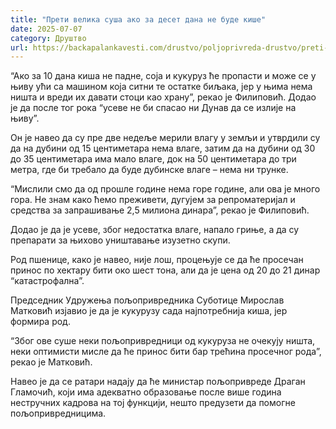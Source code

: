 ```yaml
---
title: "Прети велика суша ако за десет дана не буде кише"
date: 2025-07-07
category: Друштво
url: https://backapalankavesti.com/drustvo/poljoprivreda-drustvo/preti-velika-susa-ako-za-deset-dana-ne-bude-kise/
---
```


“Ако за 10 дана киша не падне, соја и кукуруз ће пропасти и може се у њиву ући са машином која ситни те остатке биљака, јер у њима нема ништа и вреди их давати стоци као храну”, рекао је Филиповић. Додао је да после тог рока “усеве не би спасао ни Дунав да се излије на њиву”.

Он је навео да су пре две недеље мерили влагу у земљи и утврдили су да на дубини од 15 центиметара нема влаге, затим да на дубини од 30 до 35 центиметара има мало влаге, док на 50 центиметара до три метра, где би требало да буде дубинске влаге – нема ни трунке.

“Мислили смо да од прошле године нема горе године, али ова је много гора. Не знам како ћемо преживети, дугујем за репроматеријал и средства за запрашивање 2,5 милиона динара”, рекао је Филиповић.

Додао је да је усеве, због недостатка влаге, напало гриње, а да су препарати за њихово уништавање изузетно скупи.

Род пшенице, како је навео, није лош, процењује се да ће просечан принос по хектару бити око шест тона, али да је цена од 20 до 21 динар “катастрофална”.

Председник Удружења пољопривредника Суботице Мирослав Матковић изјавио је да је кукурузу сада најпотребнија киша, јер формира род.

“Због ове суше неки пољопривредници од кукуруза не очекују ништа, неки оптимисти мисле да ће принос бити бар трећина просечног рода”, рекао је Матковић.

Навео је да се ратари надају да ће министар пољопривреде Драган Гламочић, који има адекватно образовање после више година нестручних кадрова на тој функцији, нешто предузети да помогне пољопривредницима.
